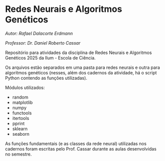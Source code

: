 # Redes Neurais e Algoritmos Genéticos
*Autor: Rafael Dalacorte Erdmann*

*Professor: Dr. Daniel Roberto Cassar*

Repositório para atividades da disciplina de Redes Neurais e Algoritmos Genéticos 2025 da Ilum - Escola de Ciência.

Os arquivos estão separados em uma pasta para redes neurais e outra para algoritmos genéticos (nesses, além dos cadernos da atividade, há o script Python contendo as funções utilizadas).

Módulos utilizados:
- random
- matplotlib
- numpy
- functools
- itertools
- pprint
- sklearn
- seaborn

As funções fundamentais (e as classes da rede neural) utilizadas nos cadernos foram escritas pelo Prof. Cassar durante as aulas desenvolvidas no semestre.
